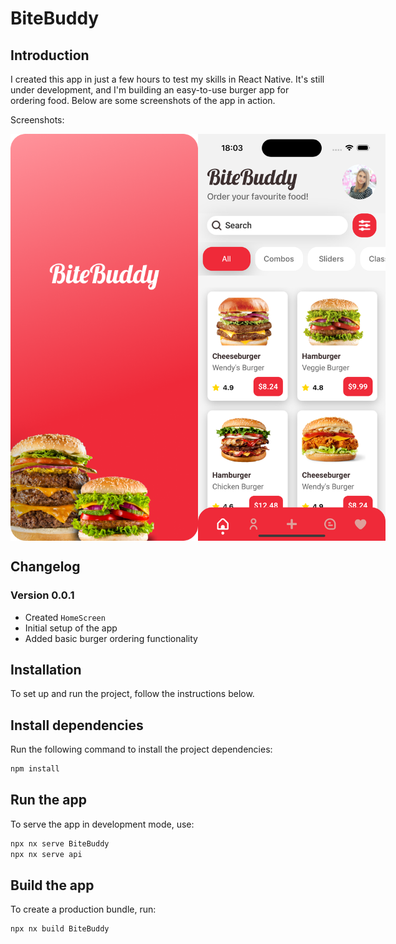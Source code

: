 # BiteBuddy

## Introduction

I created this app in just a few hours to test my skills in React Native. It's still under development, and I'm building an easy-to-use burger app for ordering food. Below are some screenshots of the app in action.

Screenshots:

<div style="display: flex; justify-content: space-around;">
  <img src="./apps/BiteBuddy/assets/screenshots/1.png" alt="Screenshot 1" width="300"/>
  <img src="./apps/BiteBuddy/assets/screenshots/2.png" alt="Screenshot 2" width="300"/>
</div>

## Changelog

### Version 0.0.1

- Created `HomeScreen`
- Initial setup of the app
- Added basic burger ordering functionality

## Installation

To set up and run the project, follow the instructions below.

## Install dependencies

Run the following command to install the project dependencies:

```sh
npm install
```

## Run the app

To serve the app in development mode, use:

```sh
npx nx serve BiteBuddy
npx nx serve api
```

## Build the app

To create a production bundle, run:

```sh
npx nx build BiteBuddy
```
